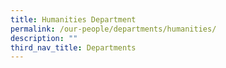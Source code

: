 ```yaml
---
title: Humanities Department
permalink: /our-people/departments/humanities/
description: ""
third_nav_title: Departments
---
```

